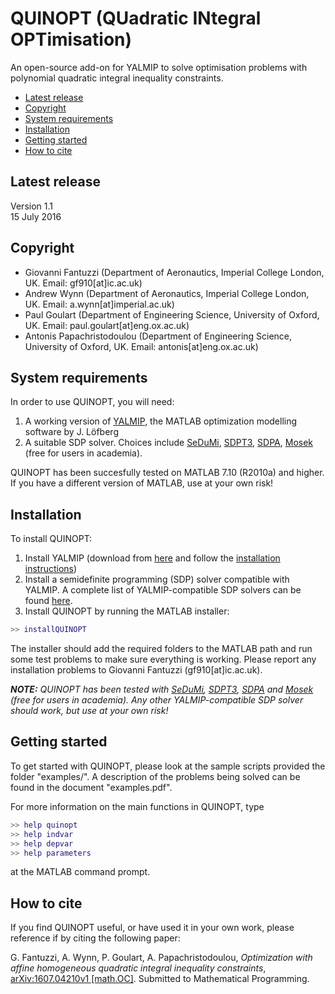 # QUINOPT (QUadratic INtegral OPTimisation)
An open-source add-on for YALMIP to solve optimisation problems with polynomial quadratic integral inequality constraints.

- [Latest release](#LatestRelease)
- [Copyright](#Copyright)
- [System requirements](#Requirements)
- [Installation](#Install)
- [Getting started](#GettingStarted)
- [How to cite](#Cite)

## Latest release<a name="LatestRelease"></a>
Version 1.1  
15 July 2016  

## Copyright<a name="Copyright"></a>
- Giovanni Fantuzzi (Department of Aeronautics, Imperial College London, UK. Email: gf910[at]ic.ac.uk)  
- Andrew Wynn (Department of Aeronautics, Imperial College London, UK. Email: a.wynn[at]imperial.ac.uk)
- Paul Goulart (Department of Engineering Science, University of Oxford, UK. Email: paul.goulart[at]eng.ox.ac.uk)
- Antonis Papachristodoulou (Department of Engineering Science, University of Oxford, UK. Email: antonis[at]eng.ox.ac.uk)

## System requirements<a name="Requirements"></a>

In order to use QUINOPT, you will need:

1. A working version of [YALMIP](http://users.isy.liu.se/johanl/yalmip/pmwiki.php?n=Main.WhatIsYALMIP), the MATLAB optimization modelling software by J. L&ouml;fberg
2. A suitable SDP solver. Choices include [SeDuMi](https://github.com/sqlp/sedumi), [SDPT3](http://www.math.nus.edu.sg/~mattohkc/sdpt3.html), [SDPA](http://sdpa.sourceforge.net/), [Mosek](https://www.mosek.com/) (free for
    users in academia).

QUINOPT has been succesfully tested on MATLAB 7.10  (R2010a) and higher. If you have a different version of MATLAB, use at your own risk!

## Installation<a name="Install"></a>

To install QUINOPT:

1. Install YALMIP (download from [here](http://users.isy.liu.se/johanl/yalmip/pmwiki.php?n=Main.Download) 
   and follow the [installation instructions](http://users.isy.liu.se/johanl/yalmip/pmwiki.php?n=Tutorials.Installation))
2. Install a semidefinite programming (SDP) solver compatible with YALMIP. A complete list of YALMIP-compatible SDP solvers can be found [here](http://users.isy.liu.se/johanl/yalmip/pmwiki.php?n=Solvers.Solvers).  
3. Install QUINOPT by running the MATLAB installer:

```Matlab
>> installQUINOPT
```

The installer should add the required folders to the MATLAB path and run some test problems to make sure everything is working.
Please report any installation problems to Giovanni Fantuzzi (gf910[at]ic.ac.uk).

_**NOTE:** QUINOPT has been tested with [SeDuMi](https://github.com/sqlp/sedumi), 
  [SDPT3](http://www.math.nus.edu.sg/~mattohkc/sdpt3.html), 
  [SDPA](http://sdpa.sourceforge.net/) and 
  [Mosek](https://www.mosek.com/) (free for users in academia). 
  Any other YALMIP-compatible SDP solver should work, but use at your own risk!_
  
## Getting started<a name="GettingStarted"></a>

To get started with QUINOPT, please look at the sample scripts provided the folder "examples/". A description of the problems being solved can be found in the document "examples.pdf".

For more information on the main functions in QUINOPT, type

```Matlab
>> help quinopt
>> help indvar
>> help depvar
>> help parameters
```

at the MATLAB command prompt.


## How to cite<a name="Cite"></a>
  
If you find QUINOPT useful, or have used it in your own work, please reference
if by citing the following paper:

G. Fantuzzi, A. Wynn, P. Goulart, A. Papachristodoulou, _Optimization 
with affine homogeneous quadratic integral inequality constraints_,
[arXiv:1607.04210v1 [math.OC]](http://arxiv.org/abs/1607.04210v1). Submitted to Mathematical Programming.
